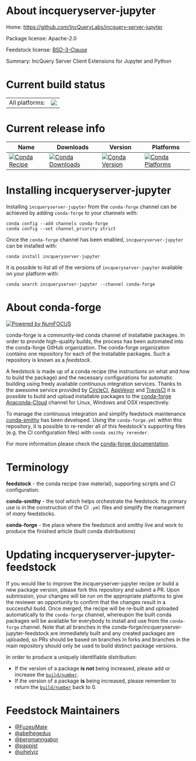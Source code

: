 About incqueryserver-jupyter
============================

Home: https://github.com/IncQueryLabs/incquery-server-jupyter

Package license: Apache-2.0

Feedstock license: [BSD-3-Clause](https://github.com/conda-forge/incqueryserver-jupyter-feedstock/blob/main/LICENSE.txt)

Summary: IncQuery Server Client Extensions for Jupyter and Python

Current build status
====================


<table><tr><td>All platforms:</td>
    <td>
      <a href="https://dev.azure.com/conda-forge/feedstock-builds/_build/latest?definitionId=11972&branchName=main">
        <img src="https://dev.azure.com/conda-forge/feedstock-builds/_apis/build/status/incqueryserver-jupyter-feedstock?branchName=main">
      </a>
    </td>
  </tr>
</table>

Current release info
====================

| Name | Downloads | Version | Platforms |
| --- | --- | --- | --- |
| [![Conda Recipe](https://img.shields.io/badge/recipe-incqueryserver--jupyter-green.svg)](https://anaconda.org/conda-forge/incqueryserver-jupyter) | [![Conda Downloads](https://img.shields.io/conda/dn/conda-forge/incqueryserver-jupyter.svg)](https://anaconda.org/conda-forge/incqueryserver-jupyter) | [![Conda Version](https://img.shields.io/conda/vn/conda-forge/incqueryserver-jupyter.svg)](https://anaconda.org/conda-forge/incqueryserver-jupyter) | [![Conda Platforms](https://img.shields.io/conda/pn/conda-forge/incqueryserver-jupyter.svg)](https://anaconda.org/conda-forge/incqueryserver-jupyter) |

Installing incqueryserver-jupyter
=================================

Installing `incqueryserver-jupyter` from the `conda-forge` channel can be achieved by adding `conda-forge` to your channels with:

```
conda config --add channels conda-forge
conda config --set channel_priority strict
```

Once the `conda-forge` channel has been enabled, `incqueryserver-jupyter` can be installed with:

```
conda install incqueryserver-jupyter
```

It is possible to list all of the versions of `incqueryserver-jupyter` available on your platform with:

```
conda search incqueryserver-jupyter --channel conda-forge
```


About conda-forge
=================

[![Powered by
NumFOCUS](https://img.shields.io/badge/powered%20by-NumFOCUS-orange.svg?style=flat&colorA=E1523D&colorB=007D8A)](https://numfocus.org)

conda-forge is a community-led conda channel of installable packages.
In order to provide high-quality builds, the process has been automated into the
conda-forge GitHub organization. The conda-forge organization contains one repository
for each of the installable packages. Such a repository is known as a *feedstock*.

A feedstock is made up of a conda recipe (the instructions on what and how to build
the package) and the necessary configurations for automatic building using freely
available continuous integration services. Thanks to the awesome service provided by
[CircleCI](https://circleci.com/), [AppVeyor](https://www.appveyor.com/)
and [TravisCI](https://travis-ci.com/) it is possible to build and upload installable
packages to the [conda-forge](https://anaconda.org/conda-forge)
[Anaconda-Cloud](https://anaconda.org/) channel for Linux, Windows and OSX respectively.

To manage the continuous integration and simplify feedstock maintenance
[conda-smithy](https://github.com/conda-forge/conda-smithy) has been developed.
Using the ``conda-forge.yml`` within this repository, it is possible to re-render all of
this feedstock's supporting files (e.g. the CI configuration files) with ``conda smithy rerender``.

For more information please check the [conda-forge documentation](https://conda-forge.org/docs/).

Terminology
===========

**feedstock** - the conda recipe (raw material), supporting scripts and CI configuration.

**conda-smithy** - the tool which helps orchestrate the feedstock.
                   Its primary use is in the construction of the CI ``.yml`` files
                   and simplify the management of *many* feedstocks.

**conda-forge** - the place where the feedstock and smithy live and work to
                  produce the finished article (built conda distributions)


Updating incqueryserver-jupyter-feedstock
=========================================

If you would like to improve the incqueryserver-jupyter recipe or build a new
package version, please fork this repository and submit a PR. Upon submission,
your changes will be run on the appropriate platforms to give the reviewer an
opportunity to confirm that the changes result in a successful build. Once
merged, the recipe will be re-built and uploaded automatically to the
`conda-forge` channel, whereupon the built conda packages will be available for
everybody to install and use from the `conda-forge` channel.
Note that all branches in the conda-forge/incqueryserver-jupyter-feedstock are
immediately built and any created packages are uploaded, so PRs should be based
on branches in forks and branches in the main repository should only be used to
build distinct package versions.

In order to produce a uniquely identifiable distribution:
 * If the version of a package **is not** being increased, please add or increase
   the [``build/number``](https://docs.conda.io/projects/conda-build/en/latest/resources/define-metadata.html#build-number-and-string).
 * If the version of a package **is** being increased, please remember to return
   the [``build/number``](https://docs.conda.io/projects/conda-build/en/latest/resources/define-metadata.html#build-number-and-string)
   back to 0.

Feedstock Maintainers
=====================

* [@FuzesiMate](https://github.com/FuzesiMate/)
* [@abelhegedus](https://github.com/abelhegedus/)
* [@bergmanngabor](https://github.com/bergmanngabor/)
* [@pappist](https://github.com/pappist/)
* [@ujhelyiz](https://github.com/ujhelyiz/)

